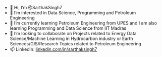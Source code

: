 - 👋 Hi, I’m @SarthakSingh7
- 👀 I’m interested in Data Science, Programming and Petroleum Engineering 
- 🌱 I’m currently learning Petroleum Engineering from UPES and I am also learning Programming and Data Science from IIT Madras
- 💞️ I’m looking to collaborate on Projects related to Energy Data Science/Machine Learning in Hydrocarbon industry or Earth Sciences/GIS/Research Topics related to Petroleum Engineering
- 📫 Linkedin: [linkedin.com/in/sarthaksingh7](https://www.linkedin.com/in/sarthaksingh7/)

<!---
SarthakSingh7/SarthakSingh7 is a ✨ special ✨ repository because its `README.md` (this file) appears on your GitHub profile.
You can click the Preview link to take a look at your changes.
--->
